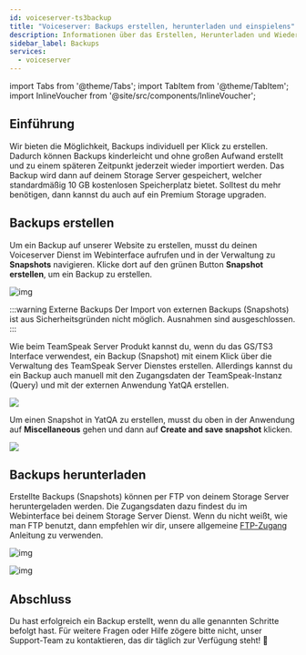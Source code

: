 ```yaml
---
id: voiceserver-ts3backup
title: "Voiceserver: Backups erstellen, herunterladen und einspielens"
description: Informationen über das Erstellen, Herunterladen und Wiederherstellen von Backups für deinen TeamSpeak Server von ZAP-Hosting - ZAP-Hosting.com Dokumentation
sidebar_label: Backups
services:
  - voiceserver
---
```


import Tabs from '@theme/Tabs';
import TabItem from '@theme/TabItem';
import InlineVoucher from '@site/src/components/InlineVoucher';

## Einführung

Wir bieten die Möglichkeit, Backups individuell per Klick zu erstellen. Dadurch können Backups kinderleicht und ohne großen Aufwand erstellt und zu einem späteren Zeitpunkt jederzeit wieder importiert werden. Das Backup wird dann auf deinem Storage Server gespeichert, welcher standardmäßig 10 GB kostenlosen Speicherplatz bietet. Solltest du mehr benötigen, dann kannst du auch auf ein Premium Storage upgraden.

<InlineVoucher />

## Backups erstellen

<Tabs>

<TabItem value="Webinterface" label="TeamSpeak Server Produkt" default>

Um ein Backup auf unserer Website zu erstellen, musst du deinen Voiceserver Dienst im Webinterface aufrufen und in der Verwaltung zu **Snapshots** navigieren. Klicke dort auf den grünen Button **Snapshot erstellen**, um ein Backup zu erstellen.

![img](https://screensaver01.zap-hosting.com/index.php/s/MPNrkDfDEPDA5Re/download)

:::warning Externe Backups
Der Import von externen Backups (Snapshots) ist aus Sicherheitsgründen nicht möglich. Ausnahmen sind ausgeschlossen. 
:::


</TabItem>
<TabItem value="self_hosted" label="Selbst gehostet (vRootserver/Dedicated Server)">



Wie beim TeamSpeak Server Produkt kannst du, wenn du das GS/TS3 Interface verwendest, ein Backup (Snapshot) mit einem Klick über die Verwaltung des TeamSpeak Server Dienstes erstellen. Allerdings kannst du ein Backup auch manuell mit den Zugangsdaten der TeamSpeak-Instanz (Query) und mit der externen Anwendung YatQA erstellen. 

![](https://screensaver01.zap-hosting.com/index.php/s/GNak6s26sFcX4bA/preview)

Um einen Snapshot in YatQA zu erstellen, musst du oben in der Anwendung auf **Miscellaneous** gehen und dann auf **Create and save snapshot** klicken. 

![](https://screensaver01.zap-hosting.com/index.php/s/CZWZRYSXpCTi4j3/preview)

</TabItem>
</Tabs>

## Backups herunterladen

Erstellte Backups (Snapshots) können per FTP von deinem Storage Server heruntergeladen werden. Die Zugangsdaten dazu findest du im Webinterface bei deinem Storage Server Dienst. Wenn du nicht weißt, wie man FTP benutzt, dann empfehlen wir dir, unsere allgemeine [FTP-Zugang](gameserver-ftpaccess.md) Anleitung zu verwenden.

![img](https://screensaver01.zap-hosting.com/index.php/s/kHFod3oficKzR33/preview)

![img](https://screensaver01.zap-hosting.com/index.php/s/MiX4GG2zoe5mkSc/preview)

## Abschluss

Du hast erfolgreich ein Backup erstellt, wenn du alle genannten Schritte befolgt hast. Für weitere Fragen oder Hilfe zögere bitte nicht, unser Support-Team zu kontaktieren, das dir täglich zur Verfügung steht! 🙂

